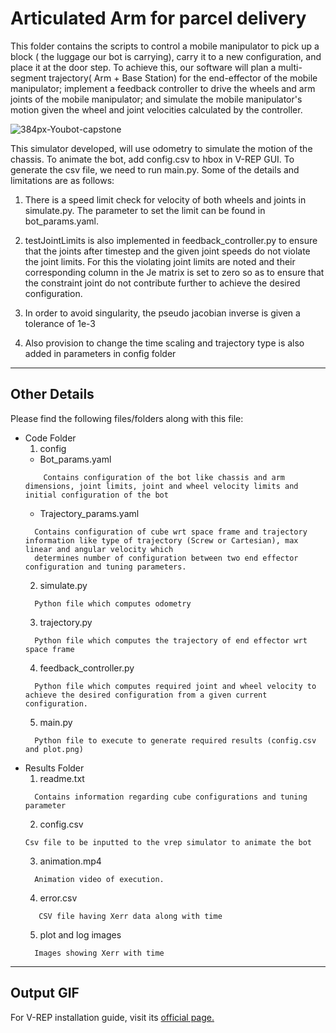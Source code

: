 # Articulated Arm for parcel delivery

This folder contains the scripts to control a mobile manipulator to pick up a block ( the luggage our bot is carrying), carry it to a new configuration, and place it at the door step. To achieve this, our software will plan a multi-segment trajectory( Arm + Base Station) for the end-effector of the mobile manipulator; implement a feedback controller to drive the wheels and arm joints of the mobile manipulator; and simulate the mobile manipulator's motion given the wheel and joint velocities calculated by the controller. 

![384px-Youbot-capstone](https://user-images.githubusercontent.com/47540320/121959719-c46f4080-cd82-11eb-9675-0405a696dff2.png)


This simulator developed, will use odometry to simulate the motion of the chassis. To animate the bot, add config.csv to hbox in V-REP GUI. To generate the csv file, we need to run main.py. Some of the details and limitations are as follows:

1. There is a speed limit check for velocity of both wheels and joints in simulate.py. The parameter to set the limit can be found in bot_params.yaml.

2. testJointLimits is also implemented in feedback_controller.py to ensure that the joints after timestep and the given joint speeds do not violate the joint limits. For this the violating joint limits are noted and their corresponding column in the Je matrix is set to zero so as to ensure that the constraint joint do not contribute further to achieve the desired configuration.

3. In order to avoid singularity, the pseudo jacobian inverse is given a tolerance of 1e-3

4. Also provision to change the time scaling and trajectory type is also added in parameters in config folder

---

## Other Details

Please find the following files/folders along with this file:
  * Code Folder
    1. config
      * Bot_params.yaml
      ```
          Contains configuration of the bot like chassis and arm dimensions, joint limits, joint and wheel velocity limits and initial configuration of the bot
      ```
      * Trajectory_params.yaml
      ```
        Contains configuration of cube wrt space frame and trajectory information like type of trajectory (Screw or Cartesian), max linear and angular velocity which
        determines number of configuration between two end effector configuration and tuning parameters.
      ```
    2. simulate.py
    ```
      Python file which computes odometry
    ```
    3. trajectory.py
    ```
      Python file which computes the trajectory of end effector wrt space frame
    ```
    4. feedback_controller.py
    ```
      Python file which computes required joint and wheel velocity to achieve the desired configuration from a given current configuration.
    ```
    5. main.py
    ```
      Python file to execute to generate required results (config.csv and plot.png)
    ```
  * Results Folder
    1. readme.txt
    ```
      Contains information regarding cube configurations and tuning parameter
    ```
    2. config.csv
    ```
    Csv file to be inputted to the vrep simulator to animate the bot
    ```
    3. animation.mp4
    ```
      Animation video of execution.
    ```
    4. error.csv
    ```
       CSV file having Xerr data along with time
    ```
    5. plot and log images
    ```
      Images showing Xerr with time
    ```

---

## Output GIF


For V-REP installation guide, visit its [official page.](http://hades.mech.northwestern.edu/index.php/Getting_Started_with_the_CoppeliaSim_Simulator)
